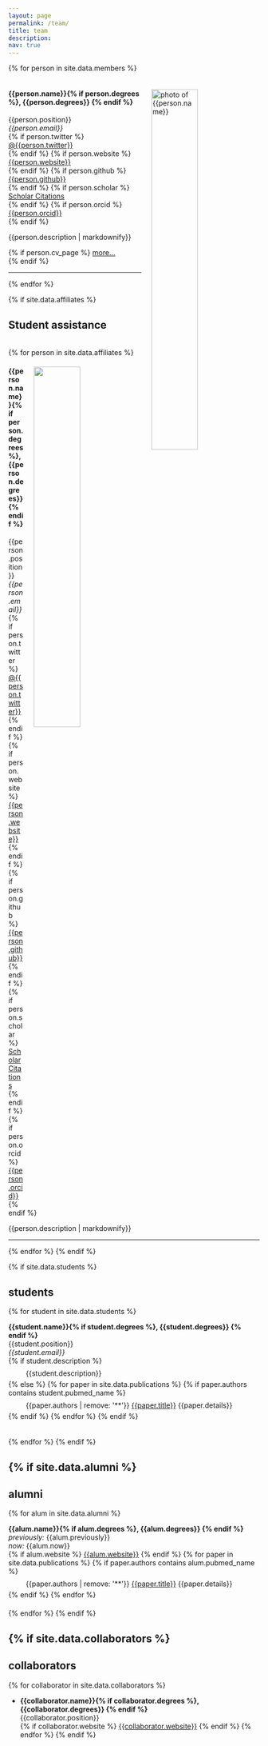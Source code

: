 ```yaml
---
layout: page
permalink: /team/
title: team
description: 
nav: true
---
```


{% for person in site.data.members %}

<!-- The paddingtop and margin-top edits allow anchors to link properly. -->
<div id = "{{person.name | replace: ' ', '-'}}" class="row" style="padding-top: 60px; margin-top: -60px; margin-left:0px">
    <div>
        <img class="pull-right" style="float: right; width: 43%; padding-left: 20px;" src="{{ person.image | prepend: '/assets/img/' | prepend: site.baseurl | prepend: site.url }}" alt="photo of {{person.name}}">
        <h4>{{person.name}}{% if person.degrees %}, {{person.degrees}} {% endif %}</h4> 
        {{person.position}} <br>
        <i class="fa fa-envelope"></i> <em>{{person.email}}</em> <br>
        {% if person.twitter %}
          <i class="fab fa-twitter"></i> <a href= "http://twitter.com/{{person.twitter}}" target="_blank"> @{{person.twitter}} </a> <br>
        {% endif %}
        {% if person.website %}
          <i class="fa fa-globe"></i> <a href= "{{person.website}}" target="_blank">{{person.website}}</a> <br>
        {% endif %}
        {% if person.github %}
          <i class="fab fa-github"></i> <a href= "https://github.com/{{person.github}}" target="_blank"> {{person.github}} </a> <br>
        {% endif %}
        {% if person.scholar %}
          <i class="ai ai-google-scholar"></i> <a href= "http://scholar.google.com/citations?user={{person.scholar}}" target="_blank"> Scholar Citations </a> <br>
        {% endif %}
        {% if person.orcid %}
          <i class="ai ai-orcid"></i> <a href="http://{{person.orcid}}" target="_blank"> {{person.orcid}}</a> <br>
        {% endif %}
        <p class="text-justify">{{person.description | markdownify}}</p>
        {% if person.cv_page %}
        <a href="{{ person.cv_page | relative_url }}"> more...</a> <br>
        {% endif %}
    </div>
</div>
<hr>
{% endfor %}

{% if site.data.affiliates %}
  <h2>Student assistance</h2>
  <br>
  {% for person in site.data.affiliates %}
<div id = "{{person.name | replace: ' ', '-'}}" class="row" style="padding-top: 60px; margin-top: -60px; margin-left:0px">
    <div class = "col-md-12">
        <img class="pull-right" style="float: right; width: 43%; padding-left: 20px;" src="{{ person.image | prepend: '/assets/img/' | prepend: site.baseurl | prepend: site.url }}" alt="">
        <h4>{{person.name}}{% if person.degrees %}, {{person.degrees}} {% endif %}</h4> 
        {{person.position}} <br>
        <i class="fa fa-envelope"></i> <em>{{person.email}}</em> <br>
        {% if person.twitter %}
          <i class="fab fa-twitter"></i> <a href= "http://twitter.com/{{person.twitter}}" target="_blank"> @{{person.twitter}} </a> <br>
        {% endif %}
        {% if person.website %}
          <i class="fa fa-globe"></i> <a href= "{{person.website}}" target="_blank">{{person.website}}</a> <br>
        {% endif %}
        {% if person.github %}
          <i class="fab fa-github"></i> <a href= "https://github.com/{{person.github}}" target="_blank"> {{person.github}} </a> <br>
        {% endif %}
        {% if person.scholar %}
          <i class="ai ai-google-scholar"></i> <a href= "http://scholar.google.com/citations?user={{person.scholar}}" target="_blank"> Scholar Citations </a> <br>
        {% endif %}
        {% if person.orcid %}
          <i class="ai ai-orcid"></i> <a href="http://{{person.orcid}}" target="_blank"> {{person.orcid}}</a> <br>
        {% endif %}
        <p class="text-justify">{{person.description | markdownify}}</p>
        <!-- {% if person.cv_page %}
        <a href="{{ person.cv_page | relative_url }}"> more...</a> <br>
        {% endif %} -->
    </div>
</div>
<hr>
  {% endfor %}
{% endif %}

{% if site.data.students %}
  ## students
  {% for student in site.data.students %}

  <!-- The paddingtop and margin-top edits allow anchors to link properly. -->
  <div id = "{{student.name | replace: ' ', '-'}}" class="row" style="padding-top: 60px; margin-top: -60px; padding-bottom: 20px;">
    <strong>{{student.name}}{% if student.degrees %}, {{student.degrees}} {% endif %}</strong> <br>
    {{student.position}} <br>
    <i class="fa fa-envelope"></i> <em>{{student.email}}</em> <br>
    {% if student.description %}
    <div style="margin-left: 2.5em; padding-top: 8px; padding-bottom: 5px; ">{{student.description}}</div>
    {% else %}
    {% for paper in site.data.publications %}
    {% if paper.authors contains student.pubmed_name %}
    <div style="margin-left: 2.5em; padding-top: 8px; padding-bottom: 5px; ">{{paper.authors | remove: '**'}} <a href="/papers/index.html#{{paper.title}}">{{paper.title}}</a> {{paper.details}}</div>
    {% endif %}
    {% endfor %}
    {% endif %}
  </div>

  {% endfor %}
{% endif %}


{% if site.data.alumni %}
  ---
  
  ## alumni
  {% for alum in site.data.alumni %}

  <!-- The paddingtop and margin-top edits allow anchors to link properly. -->
  <div id = "{{alum.name | replace: ' ', '-'}}" class="row" style="padding-top: 60px; margin-top: -60px; padding-bottom: 20px;">
    <strong>{{alum.name}}{% if alum.degrees %}, {{alum.degrees}} {% endif %}</strong> <br>
    <i>previously:</i> {{alum.previously}} <br>
    <i>now:</i> {{alum.now}}<br>
      {% if alum.website %} <i class="fa fa-globe"></i> <a href= "{{alum.website}}" target="_blank">{{alum.website}}</a>  {% endif %}
      {% for paper in site.data.publications %}
    {% if paper.authors contains alum.pubmed_name %}
    <div style="margin-left: 2.5em; padding-top: 8px; padding-bottom: 5px; ">{{paper.authors | remove: '**'}} <a href="/papers/index.html#{{paper.title | replace: ' ', '-' |  remove: '.'}}">{{paper.title}}</a> {{paper.details}}</div>
    {% endif %}
    {% endfor %}
  </div>
  {% endfor %}
{% endif %}

{% if site.data.collaborators %}
  ---

  ## collaborators
  {% for collaborator in site.data.collaborators %}
  - <strong>{{collaborator.name}}{% if collaborator.degrees %}, {{collaborator.degrees}} {% endif %}</strong>  
    {{collaborator.position}}  
    {% if collaborator.website %} <i class="fa fa-globe"></i> <a href= "{{collaborator.website}}" target="_blank">{{collaborator.website}}</a>  {% endif %}
  {% endfor %}
{% endif %}